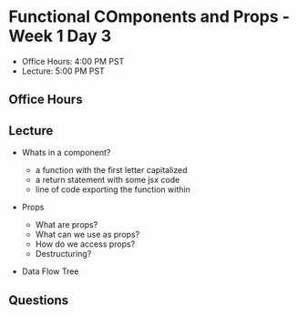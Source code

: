 # Functional COmponents and Props - Week 1 Day 3

- Office Hours: 4:00 PM PST
- Lecture: 5:00 PM PST

## Office Hours

## Lecture

- Whats in a component?
  - a function with the first letter capitalized
  - a return statement with some jsx code
  - line of code exporting the function within

- Props
  - What are props?
  - What can we use as props?
  - How do we access props?
  - Destructuring?

- Data Flow Tree

## Questions
